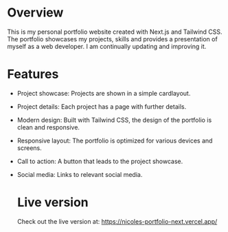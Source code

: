 # Overview
This is my personal portfolio website created with Next.js and Tailwind CSS. The portfolio showcases my projects, skills and provides a presentation of myself as a web developer. I am continually updating and improving it.

# Features
- Project showcase: Projects are shown in a simple cardlayout.
- Project details: Each project has a page with further details.
- Modern design: Built with Tailwind CSS, the design of the portfolio is clean and responsive.
- Responsive layout: The portfolio is optimized for various devices and screens.
- Call to action: A button that leads to the project showcase.
- Social media: Links to relevant social media.

  # Live version
  Check out the live version at: https://nicoles-portfolio-next.vercel.app/
